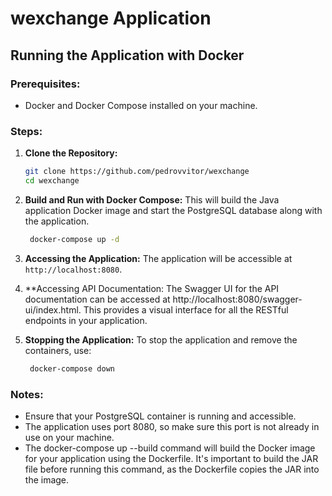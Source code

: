 # wexchange Application

## Running the Application with Docker

### Prerequisites:

- Docker and Docker Compose installed on your machine.

### Steps:

1. **Clone the Repository:**
   ```sh
   git clone https://github.com/pedrovvitor/wexchange
   cd wexchange
   ```
2. **Build and Run with Docker Compose:**
   This will build the Java application Docker image and start the PostgreSQL database along with the application.
   ```sh 
    docker-compose up -d
   ```

3. **Accessing the Application:**
   The application will be accessible at `http://localhost:8080`.

4. **Accessing API Documentation:
   The Swagger UI for the API documentation can be accessed at http://localhost:8080/swagger-ui/index.html. This provides a visual interface for all the RESTful endpoints in your application.

5. **Stopping the Application:**
   To stop the application and remove the containers, use:
   ```sh 
    docker-compose down
   ```

### Notes:

- Ensure that your PostgreSQL container is running and accessible.
- The application uses port 8080, so make sure this port is not already in use on your machine.
- The docker-compose up --build command will build the Docker image for your application using the Dockerfile. It's important to build the JAR file before running this command, as the Dockerfile copies the JAR into the image.
